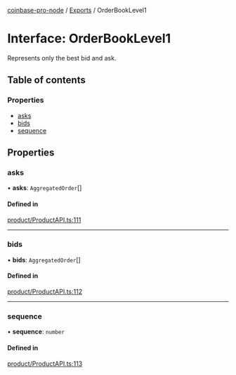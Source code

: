 [coinbase-pro-node](../README.md) / [Exports](../modules.md) / OrderBookLevel1

# Interface: OrderBookLevel1

Represents only the best bid and ask.

## Table of contents

### Properties

- [asks](OrderBookLevel1.md#asks)
- [bids](OrderBookLevel1.md#bids)
- [sequence](OrderBookLevel1.md#sequence)

## Properties

### asks

• **asks**: `AggregatedOrder`[]

#### Defined in

[product/ProductAPI.ts:111](https://github.com/bennycode/coinbase-pro-node/blob/9734468/src/product/ProductAPI.ts#L111)

___

### bids

• **bids**: `AggregatedOrder`[]

#### Defined in

[product/ProductAPI.ts:112](https://github.com/bennycode/coinbase-pro-node/blob/9734468/src/product/ProductAPI.ts#L112)

___

### sequence

• **sequence**: `number`

#### Defined in

[product/ProductAPI.ts:113](https://github.com/bennycode/coinbase-pro-node/blob/9734468/src/product/ProductAPI.ts#L113)
